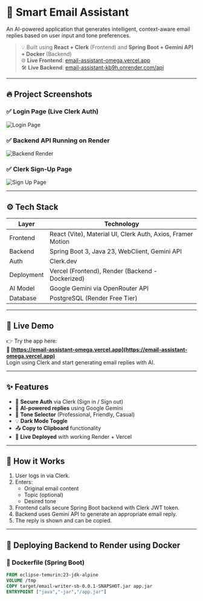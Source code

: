 # 📧 Smart Email Assistant

An AI-powered application that generates intelligent, context-aware email replies based on user input and tone preferences.

> 💡 Built using **React + Clerk** (Frontend) and **Spring Boot + Gemini API + Docker** (Backend)  
> 🌐 **Live Frontend**: [email-assistant-omega.vercel.app](https://email-assistant-omega.vercel.app)  
> 🛠️ **Live Backend**: [email-assistant-kb9h.onrender.com/api](https://email-assistant-kb9h.onrender.com/api)

---

## 🔥 Project Screenshots

### ✅ Login Page (Live Clerk Auth)  
![Login Page](https://raw.githubusercontent.com/Soham1500/Email-Assistant/main/Email-Frontend/src/assets/login-page.png)

### ✅ Backend API Running on Render  
![Backend Render](https://raw.githubusercontent.com/Soham1500/Email-Assistant/main/Email-Frontend/src/assets/backend-render.png)

### ✅ Clerk Sign-Up Page  
![Sign Up Page](https://raw.githubusercontent.com/Soham1500/Email-Assistant/main/Email-Frontend/src/assets/signUp/signup-page.png)

---

## ⚙️ Tech Stack

| Layer      | Technology |
|------------|------------|
| Frontend   | React (Vite), Material UI, Clerk Auth, Axios, Framer Motion |
| Backend    | Spring Boot 3, Java 23, WebClient, Gemini API |
| Auth       | Clerk.dev |
| Deployment | Vercel (Frontend), Render (Backend - Dockerized) |
| AI Model   | Google Gemini via OpenRouter API |
| Database   | PostgreSQL (Render Free Tier) |

---

## 🚀 Live Demo

👉 Try the app here:  
**🔗 [https://email-assistant-omega.vercel.app](https://email-assistant-omega.vercel.app)**  
Login using Clerk and start generating email replies with AI.

---

## ✨ Features

- 🔐 **Secure Auth** via Clerk (Sign in / Sign out)
- 🧠 **AI-powered replies** using Google Gemini
- 🎨 **Tone Selector** (Professional, Friendly, Casual)
- 💡 **Dark Mode Toggle**
- 📤 **Copy to Clipboard** functionality
- 🚀 **Live Deployed** with working Render + Vercel

---

## 🧠 How it Works

1. User logs in via Clerk.
2. Enters:
   - Original email content
   - Topic (optional)
   - Desired tone
3. Frontend calls secure Spring Boot backend with Clerk JWT token.
4. Backend uses Gemini API to generate an appropriate email reply.
5. The reply is shown and can be copied.

---

## 🐳 Deploying Backend to Render using Docker

### 🧱 Dockerfile (Spring Boot)

```dockerfile
FROM eclipse-temurin:23-jdk-alpine
VOLUME /tmp
COPY target/email-writer-sb-0.0.1-SNAPSHOT.jar app.jar
ENTRYPOINT ["java","-jar","/app.jar"]
